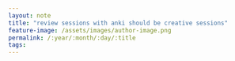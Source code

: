 ```yaml
---
layout: note
title: "review sessions with anki should be creative sessions"
feature-image: /assets/images/author-image.png
permalink: /:year/:month/:day/:title
tags:
---
```

